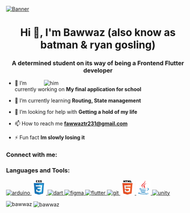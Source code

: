 [![Banner](https://giphy.com/gifs/TheBatman-batman-warner-bros-the-I0ZIcLxQLivC8ByyXv)](https://rishavchanda.io)


<h1 align="center">Hi 👋, I'm Bawwaz (also know as batman & ryan gosling)</h1>
<h3 align="center">A determined student on its way of being a Frontend Flutter developer</h3>

<img align="right" alt="him" width="400" src="https://giphy.com/embed/esNcJ0d8A5MfVwIjwu">

- 🔭 I’m currently working on **My final application for school**

- 🌱 I’m currently learning **Routing, State management**

- 🤝 I’m looking for help with **Getting a hold of my life**

- 📫 How to reach me **fawwaztr231@gmail.com**

- ⚡ Fun fact **Im slowly losing it**

<h3 align="left">Connect with me:</h3>
<p align="left">
</p>

<h3 align="left">Languages and Tools:</h3>
<p align="left"> <a href="https://www.arduino.cc/" target="_blank" rel="noreferrer"> <img src="https://cdn.worldvectorlogo.com/logos/arduino-1.svg" alt="arduino" width="40" height="40"/> </a> <a href="https://www.w3schools.com/css/" target="_blank" rel="noreferrer"> <img src="https://raw.githubusercontent.com/devicons/devicon/master/icons/css3/css3-original-wordmark.svg" alt="css3" width="40" height="40"/> </a> <a href="https://dart.dev" target="_blank" rel="noreferrer"> <img src="https://www.vectorlogo.zone/logos/dartlang/dartlang-icon.svg" alt="dart" width="40" height="40"/> </a> <a href="https://www.figma.com/" target="_blank" rel="noreferrer"> <img src="https://www.vectorlogo.zone/logos/figma/figma-icon.svg" alt="figma" width="40" height="40"/> </a> <a href="https://flutter.dev" target="_blank" rel="noreferrer"> <img src="https://www.vectorlogo.zone/logos/flutterio/flutterio-icon.svg" alt="flutter" width="40" height="40"/> </a> <a href="https://git-scm.com/" target="_blank" rel="noreferrer"> <img src="https://www.vectorlogo.zone/logos/git-scm/git-scm-icon.svg" alt="git" width="40" height="40"/> </a> <a href="https://www.w3.org/html/" target="_blank" rel="noreferrer"> <img src="https://raw.githubusercontent.com/devicons/devicon/master/icons/html5/html5-original-wordmark.svg" alt="html5" width="40" height="40"/> </a> <a href="https://www.java.com" target="_blank" rel="noreferrer"> <img src="https://raw.githubusercontent.com/devicons/devicon/master/icons/java/java-original.svg" alt="java" width="40" height="40"/> </a> <a href="https://unity.com/" target="_blank" rel="noreferrer"> <img src="https://www.vectorlogo.zone/logos/unity3d/unity3d-icon.svg" alt="unity" width="40" height="40"/> </a> </p>

<p><img align="left" src="https://github-readme-stats.vercel.app/api/top-langs?username=bawwaz&show_icons=true&locale=en&layout=compact" alt="bawwaz" /></p>

<p>&nbsp;<img align="center" src="https://github-readme-stats.vercel.app/api?username=bawwaz&show_icons=true&locale=en" alt="bawwaz" /></p>
